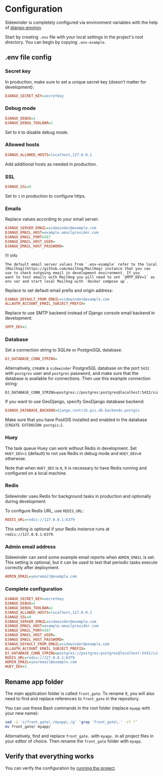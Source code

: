# Configuration

Sidewinder is completely configured via environment variables with the help of [django-environ](https://django-environ.readthedocs.io/en/latest/).

Start by creating `.env` file with your local settings in the project's root directory. You can begin by copying `.env-example`.

## .env file config

### Secret key

In production, make sure to set a unique secret key (doesn't matter for development):

```ini
DJANGO_SECRET_KEY=secretkey
```

### Debug mode

```ini
DJANGO_DEBUG=1
DJANGO_DEBUG_TOOLBAR=1
```

Set to `0` to disable debug mode.

### Allowed hosts

```ini
DJANGO_ALLOWED_HOSTS=localhost,127.0.0.1
```

Add additional hosts as needed in production.

### SSL

```ini
DJANGO_SSL=0
```

Set to `1` in production to configure https.

### Emails

Replace values according to your email server:

```ini
DJANGO_SERVER_EMAIL=sidewinder@example.com
DJANGO_EMAIL_HOST=example.emailprovider.com
DJANGO_EMAIL_PORT=587
DJANGO_EMAIL_HOST_USER=
DJANGO_EMAIL_HOST_PASSWORD=
```

!!! info

    The default email server values from `.env-example` refer to the local [Mailhog](https://github.com/mailhog/MailHog) instance that you can use to check outgoing email in development environment. If you
    want to test emails with MailHog you will need to set `SMTP_DEV=1` as env var and start local Mailhog with `docker compose up`.

Replace to set default email prefix and origin address:

```ini
DJANGO_DEFAULT_FROM_EMAIL=sidewinder@example.com
ALLAUTH_ACCOUNT_EMAIL_SUBJECT_PREFIX=
```

Replace to use SMTP backend instead of Django console email backend in development:

```ini
SMTP_DEV=1
```

### Database

Set a connection string to SQLite or PostgreSQL database:

```ini
DJ_DATABASE_CONN_STRING=
```

Alternatively, create a `sidewinder` PostgreSQL database on the port `5432` with `postgres` user and `postgres` password, and make sure that the database is available for connections. Then use this example connection string:

```
DJ_DATABASE_CONN_STRING=postgres://postgres:postgres@localhost:5432/sidewinder
```

If you want to use GeoDjango, specify GeoDjango database backend:

```ini
DJANGO_DATABASE_BACKEND=django.contrib.gis.db.backends.postgis
```

Make sure that you have PostGIS installed and enabled in the database (`CREATE EXTENSION postgis;`).

### Huey

The task queue Huey can work without Redis in development. Set `HUEY_DEV=1` (default) to not use Redis in debug mode and `HUEY_DEV=0` otherwise.

Note that when `HUEY_DEV` is `0`, it is necessary to have Redis running and configured on a local machine.

### Redis

Sidewinder uses Redis for background tasks in production and optionally during development.

To configure Redis URL, use `REDIS_URL`:

```ini
REDIS_URL=redis://127.0.0.1:6379
```

This setting is optional if your Redis instance runs at `redis://127.0.0.1:6379`.

### Admin email address

Sidewinder can send some example email reports when `ADMIN_EMAIL` is set. This setting is optional, but it can be used to test
that periodic tasks execute correctly after deployment.

```ini
ADMIN_EMAIL=youremail@example.com
```

### Complete configuration

```ini
DJANGO_SECRET_KEY=secretkey
DJANGO_DEBUG=1
DJANGO_DEBUG_TOOLBAR=1
DJANGO_ALLOWED_HOSTS=localhost,127.0.0.1
DJANGO_SSL=0
DJANGO_SERVER_EMAIL=sidewinder@example.com
DJANGO_EMAIL_HOST=example.emailprovider.com
DJANGO_EMAIL_PORT=587
DJANGO_EMAIL_HOST_USER=
DJANGO_EMAIL_HOST_PASSWORD=
DJANGO_DEFAULT_FROM_EMAIL=sidewinder@example.com
ALLAUTH_ACCOUNT_EMAIL_SUBJECT_PREFIX=
DJ_DATABASE_CONN_STRING=postgres://postgres:postgres@localhost:5432/sidewinder
REDIS_URL=redis://127.0.0.1:6379
ADMIN_EMAIL=youremail@example.com
HUEY_DEV=1
```

## Rename app folder

The main application folder is called `front_gate`. To rename it, you will also need to find and replace references to `front_gate` in the repository.

You can use these Bash commands in the root folder (replace `myapp` with your new name):

```bash
sed -i 's/front_gate\./myapp\./g' `grep 'front_gate\.' -rl *`
mv front_gate/ myapp/
```

Alternatively, find and replace `front_gate.` with `myapp.` in all project files in your editor of choice. Then rename the `front_gate` folder with `myapp`.

## Verify that everything works

You can verify the configuration by [running the project](run.md).

